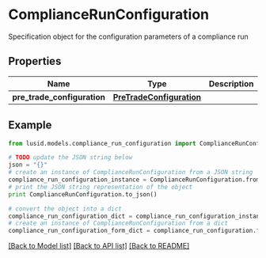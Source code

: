 # ComplianceRunConfiguration

Specification object for the configuration parameters of a compliance run

## Properties
Name | Type | Description | Notes
------------ | ------------- | ------------- | -------------
**pre_trade_configuration** | [**PreTradeConfiguration**](PreTradeConfiguration.md) |  | 

## Example

```python
from lusid.models.compliance_run_configuration import ComplianceRunConfiguration

# TODO update the JSON string below
json = "{}"
# create an instance of ComplianceRunConfiguration from a JSON string
compliance_run_configuration_instance = ComplianceRunConfiguration.from_json(json)
# print the JSON string representation of the object
print ComplianceRunConfiguration.to_json()

# convert the object into a dict
compliance_run_configuration_dict = compliance_run_configuration_instance.to_dict()
# create an instance of ComplianceRunConfiguration from a dict
compliance_run_configuration_form_dict = compliance_run_configuration.from_dict(compliance_run_configuration_dict)
```
[[Back to Model list]](../README.md#documentation-for-models) [[Back to API list]](../README.md#documentation-for-api-endpoints) [[Back to README]](../README.md)


